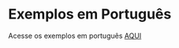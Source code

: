 # Exemplos em Português

Acesse os exemplos em português [AQUI](https://github.com/kelvinbiffi/javascript-book)